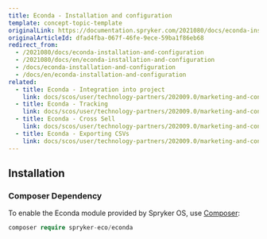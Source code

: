 ```yaml
---
title: Econda - Installation and configuration
template: concept-topic-template
originalLink: https://documentation.spryker.com/2021080/docs/econda-installation-and-configuration
originalArticleId: dfad4fba-067f-46fe-9ece-59ba1f86eb68
redirect_from:
  - /2021080/docs/econda-installation-and-configuration
  - /2021080/docs/en/econda-installation-and-configuration
  - /docs/econda-installation-and-configuration
  - /docs/en/econda-installation-and-configuration
related:
  - title: Econda - Integration into project
    link: docs/scos/user/technology-partners/202009.0/marketing-and-conversion/personalization-and-cross-selling/econda/econda-integration-into-project.html
  - title: Econda - Tracking
    link: docs/scos/user/technology-partners/202009.0/marketing-and-conversion/personalization-and-cross-selling/econda/econda-tracking.html
  - title: Econda - Cross Sell
    link: docs/scos/user/technology-partners/202009.0/marketing-and-conversion/personalization-and-cross-selling/econda/econda-cross-sell.html
  - title: Econda - Exporting CSVs
    link: docs/scos/user/technology-partners/202009.0/marketing-and-conversion/personalization-and-cross-selling/econda/econda-exporting-csvs.html
---
```


## Installation

### Composer Dependency

To enable the Econda module provided by Spryker OS, use [Composer](https://getcomposer.org/):

```php
composer require spryker-eco/econda
```
